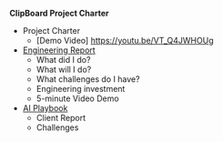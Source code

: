 **ClipBoard Project Charter**

* Project Charter
    * [Demo Video] https://youtu.be/VT_Q4JWHOUg
* [Engineering Report](Report.md)
    * What did I do?
    * What will I do?
    * What challenges do I have?
    * Engineering investment
    * 5-minute Video Demo
* [AI Playbook](AI.md)
    * Client Report
    * Challenges

